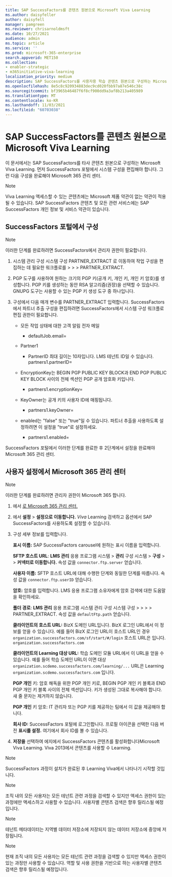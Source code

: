 ```yaml
---
title: SAP SuccessFactors를 콘텐츠 원본으로 Microsoft Viva Learning
ms.author: daisyfeller
author: daisyfell
manager: pamgreen
ms.reviewer: chrisarnoldmsft
ms.date: 10/27/2021
audience: admin
ms.topic: article
ms.service: ''
ms.prod: microsoft-365-enterprise
search.appverid: MET150
ms.collection:
- enabler-strategic
- m365initiative-viva-learning
localization_priority: medium
description: SAP SuccessFactors를 사용자용 학습 콘텐츠 원본으로 구성하는 Microsoft Viva Learning.
ms.openlocfilehash: 8e5c8c920934883dec9cd020fbb97a87e546c38c
ms.sourcegitcommit: bf3965b46487f6f8cf900dd9a3af8b213a405989
ms.translationtype: MT
ms.contentlocale: ko-KR
ms.lasthandoff: 11/03/2021
ms.locfileid: "60703038"
---
```

# <a name="configure-sap-successfactors-as-a-content-source-for-microsoft-viva-learning"></a>SAP SuccessFactors를 콘텐츠 원본으로 Microsoft Viva Learning

이 문서에서는 SAP SuccessFactors를 타사 콘텐츠 원본으로 구성하는 Microsoft Viva Learning. 먼저 SuccessFactors 포털에서 시스템 구성을 편집해야 합니다. 그런 다음 구성을 완료해야 Microsoft 365 관리 센터.

>[!NOTE]
>Viva Learning 액세스할 수 있는 콘텐츠에는 Microsoft 제품 약관이 없는 약관이 적용될 수 있습니다. SAP SuccessFactors 콘텐츠 및 모든 관련 서비스에는 SAP SuccessFactors 개인 정보 및 서비스 약관이 있습니다.

## <a name="configure-in-your-successfactors-portal"></a>SuccessFactors 포털에서 구성

>[!NOTE]
>이러한 단계를 완료하려면 SuccessFactors에서 관리자 권한이 필요합니다.

1. 시스템 관리 구성 시스템 구성 PARTNER_EXTRACT 로 이동하여 작업 구성을 편집하는 데 필요한 워크플로를  >    >    >  PARTNER_EXTRACT.

2. PGP 도구를 사용하여 원하는 크기의 PGP 키(공개 키, 개인 키, 개인 키 암호)를 생성합니다. PGP 키를 생성하는 동안 RSA 알고리즘(권장)을 선택할 수 있습니다. GNUPG 도구는 사용할 수 있는 PGP 키 생성 도구 중 하나입니다.

3. 구성에서 다음 매개 변수를 PARTNER_EXTRACT 입력합니다. SuccessFactors에서 파트너 추출 구성을 편집하려면  SuccessFactors에서 시스템 구성 워크플로 편집 권한이 필요합니다.

    - 모든 작업 상태에 대한 고객 알림 전자 메일
        - defaultJob.email=
    
    - Partner1
        - PartnerID 최대 길이는 10자입니다. LMS 테넌트 ID일 수 있습니다.
    partners1.partnerID=
    
    - EncryptionKey는 BEGIN PGP PUBLIC KEY BLOCK과 END PGP PUBLIC KEY BLOCK 사이의 전체 섹션인 PGP 공개 암호화 키입니다.
        - partners1.encryptionKey=
    
    - KeyOwner는 공개 키의 사용자 ID에 매핑됩니다.
        - partners1.keyOwner=
    
    - enabled는 "false" 또는 "true"일 수 있습니다. 파트너 추출을 사용하도록 설정하려면 이 설정을 "true"로 설정하세요.
        - partners1.enabled=
    
    <!--![Image of the PARTNER_EXTRACT configuration settings filled in.](../media/learning/sap-1.png)-->

SuccessFactors 포털에서 이러한 단계를 완료한 후 2단계에서 설정을 완료해야 Microsoft 365 관리 센터.

## <a name="configure-in-your-microsoft-365-admin-center"></a>사용자 설정에서 Microsoft 365 관리 센터

>[!NOTE]
>이러한 단계를 완료하려면 관리자 권한이 Microsoft 365 합니다.

1. 에서 [로 Microsoft 365 관리 센터.](https://admin.microsoft.com)

2. 에서 **설정**  >  **설정으로 이동합니다.** *Viva* Learning 검색하고 옵션에서 SAP SuccessFactors를 사용하도록 설정할 수 있습니다.

3. 구성 세부 정보를 입력합니다.

    **표시 이름:** SAP SuccessFactors carousel에 원하는 표시 이름을 입력합니다.

    **SFTP 호스트 URL**: **LMS 관리** 응용 프로그램 시스템  >  **관리** 구성 시스템  >  **구성**  >    >  **커넥터로 이동합니다.** 속성 값을 `connector.ftp.server` 얻습니다.

    **사용자 이름:** SFTP 호스트 URL에 대해 수행한 단계와 동일한 단계를 따릅니다. 속성 값을 `connector.ftp.userID` 얻습니다.

    **암호:** 암호를 입력합니다. LMS 응용 프로그램 소유자에게 암호 검색에 대한 도움말을 확인하세요.

    **폴더 경로**: **LMS 관리** 응용 프로그램 시스템 관리 구성 시스템 구성  >    >    >    >  PARTNER_EXTRACT. 속성 값을 `defaultFtp.path` 얻습니다.

    **클라이언트의 호스트 URL:** BizX 도메인 URL입니다. BizX 로그인 URL에서 이 정보를 얻을 수 있습니다. 예를 들어 BizX 로그인 URL이 호스트 URL인 경우 `organization.successfactors.com/sf/start/#/login` 호스트 URL은 입니다. `organization.successfactors.com`

    **클라이언트의 Learning 대상 URL:** 학습 도메인 모듈 URL에서 이 URL을 얻을 수 있습니다. 예를 들어 학습 도메인 URL이 이면 대상 `organization.scdemo.successfactors.com/learning/...` URL은 Learning `organization.scdemo.successfactors.com` 입니다.

    **PGP 개인** 키: 암호 해독을 위한 PGP 개인 키로, BEGIN PGP 개인 키 블록과 END PGP 개인 키 블록 사이의 전체 섹션입니다. 키가 생성된 그대로 복사해야 합니다. 새 줄 문자는 제거하지 않습니다.

    **PGP 개인** 키 암호: IT 관리자 또는 PGP 키를 제공하는 팀에서 이 값을 제공해야 합니다.

    **회사 ID:** SuccessFactors 포털에 로그인합니다. 프로필 아이콘을 선택한 다음 버전 **표시를 설정.** 여기에서 회사 ID를 볼 수 있습니다.

4. **저장을** 선택하여 에지에서 SuccessFactors 콘텐츠를 활성화합니다Microsoft Viva Learning. Viva 2013에서 콘텐츠를 사용할 수 Learning.

>[!Note]
> SuccessFactors 과정이 설치가 완료된 후 Learning Viva에서 나타나기 시작할 것입니다.

>[!Note]
> 조직 내의 모든 사용자는 모든 테넌트 관련 과정을 검색할 수 있지만 액세스 권한이 있는 과정에만 액세스하고 사용할 수 있습니다. 사용자별 콘텐츠 검색은 향후 릴리스될 예정입니다.

>[!NOTE]
>테넌트 메타데이터는 지역별 데이터 저장소에 저장되지 않는 데이터 저장소에 중앙에 저장됩니다.

>[!NOTE]
>현재 조직 내의 모든 사용자는 모든 테넌트 관련 과정을 검색할 수 있지만 액세스 권한이 있는 과정만 사용할 수 있습니다. 역할 및 사용 권한을 기반으로 하는 사용자별 콘텐츠 검색은 향후 릴리스될 예정입니다.
